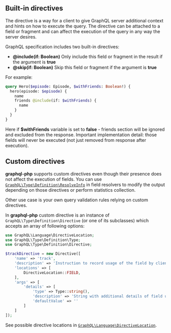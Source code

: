 ## Built-in directives
The directive is a way for a client to give GraphQL server additional context and hints on how to execute
the query. The directive can be attached to a field or fragment and can affect the execution of the 
query in any way the server desires.

GraphQL specification includes two built-in directives:
 
* **@include(if: Boolean)** Only include this field or fragment in the result if the argument is **true** 
* **@skip(if: Boolean)** Skip this field or fragment if the argument is **true**

For example:
```graphql
query Hero($episode: Episode, $withFriends: Boolean!) {
  hero(episode: $episode) {
    name
    friends @include(if: $withFriends) {
      name
    }
  }
}
```
Here if **$withFriends** variable is set to **false** - friends section will be ignored and excluded 
from the response. Important implementation detail: those fields will never be executed 
(not just removed from response after execution).

## Custom directives

**graphql-php** supports custom directives even though their presence does not affect the execution of fields.
You can use [`GraphQL\Type\Definition\ResolveInfo`](../class-reference.md#graphqltypedefinitionresolveinfo) 
in field resolvers to modify the output depending on those directives or perform statistics collection.
 
Other use case is your own query validation rules relying on custom directives.

In **graphql-php** custom directive is an instance of `GraphQL\Type\Definition\Directive`
(or one of its subclasses) which accepts an array of following options:

```php
use GraphQL\Language\DirectiveLocation;
use GraphQL\Type\Definition\Type;
use GraphQL\Type\Definition\Directive;

$trackDirective = new Directive([
    'name' => 'track',
    'description' => 'Instruction to record usage of the field by client',
    'locations' => [
        DirectiveLocation::FIELD,
    ],
    'args' => [
        'details' => [
            'type' => Type::string(),
            'description' => 'String with additional details of field usage scenario',
            'defaultValue' => ''
        ]
    ]
]);
```

See possible directive locations in 
[`GraphQL\Language\DirectiveLocation`](../class-reference.md#graphqllanguagedirectivelocation).
